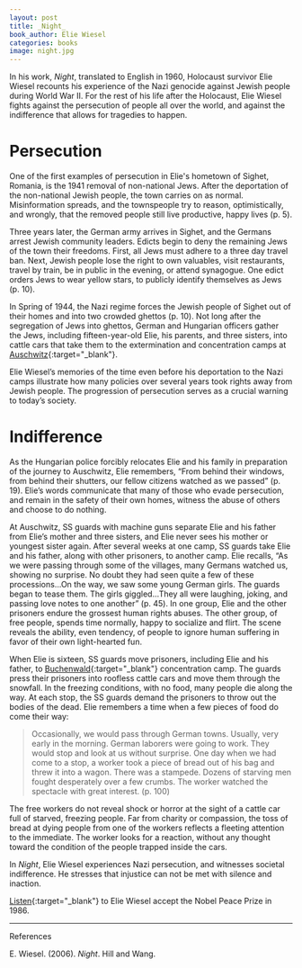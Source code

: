 ```yaml
---
layout: post
title: _Night_
book_author: Elie Wiesel
categories: books
image: night.jpg
---
```



In his work, _Night_, translated to English in 1960, Holocaust survivor Elie Wiesel recounts his experience of the Nazi genocide against Jewish people during World War II. For the rest of his life after the Holocaust, Elie Wiesel fights against the persecution of people all over the world, and against the indifference that allows for tragedies to happen.


# Persecution

One of the first examples of persecution in Elie's hometown of Sighet, Romania, is the 1941 removal of non-national Jews. After the deportation of the non-national Jewish people, the town carries on as normal. Misinformation spreads, and the townspeople try to reason, optimistically, and wrongly, that the removed people still live productive, happy lives (p. 5).

Three years later, the German army arrives in Sighet, and the Germans arrest Jewish community leaders. Edicts begin to deny the remaining Jews of the town their freedoms. First, all Jews must adhere to a three day travel ban. Next, Jewish people lose the right to own valuables, visit restaurants, travel by train, be in public in the evening, or attend synagogue. One edict orders Jews to wear yellow stars, to publicly identify themselves as Jews (p. 10).

In Spring of 1944, the Nazi regime forces the Jewish people of Sighet out of their homes and into two crowded ghettos (p. 10). Not long after the segregation of Jews into ghettos, German and Hungarian officers gather the Jews, including fifteen-year-old Elie, his parents, and three sisters, into cattle cars that take them to the extermination and concentration camps at [Auschwitz][1]{:target="_blank"}.

Elie Wiesel’s memories of the time even before his deportation to the Nazi camps illustrate how many policies over several years took rights away from Jewish people. The progression of persecution serves as a crucial warning to today’s society.

# Indifference

As the Hungarian police forcibly relocates Elie and his family in preparation of the journey to Auschwitz, Elie remembers, “From behind their windows, from behind their shutters, our fellow citizens watched as we passed” (p. 19). Elie’s words communicate that many of those who evade persecution, and remain in the safety of their own homes, witness the abuse of others and choose to do nothing.

At Auschwitz, SS guards with machine guns separate Elie and his father from Elie’s mother and three sisters, and Elie never sees his mother or youngest sister again. After several weeks at one camp, SS guards take Elie and his father, along with other prisoners, to another camp. Elie recalls, “As we were passing through some of the villages, many Germans watched us, showing no surprise. No doubt they had seen quite a few of these processions...On the way, we saw some young German girls. The guards began to tease them. The girls giggled...They all were laughing, joking, and passing love notes to one another” (p. 45). In one group, Elie and the other prisoners endure the grossest human rights abuses. The other group, of free people, spends time normally, happy to socialize and flirt. The scene reveals the ability, even tendency, of people to ignore human suffering in favor of their own light-hearted fun.

When Elie is sixteen, SS guards move prisoners, including Elie and his father, to [Buchenwald][2]{:target="_blank"} concentration camp. The guards press their prisoners into roofless cattle cars and move them through the snowfall. In the freezing conditions, with no food, many people die along the way. At each stop, the SS guards demand the prisoners to throw out the bodies of the dead. Elie remembers a time when a few pieces of food do come their way:


> Occasionally, we would pass through German towns. Usually, very early in the morning. German laborers were going to work. They would stop and look at us without surprise. One day when we had come to a stop, a worker took a piece of bread out of his bag and threw it into a wagon. There was a stampede. Dozens of starving men fought desperately over a few crumbs. The worker watched the spectacle with great interest. (p. 100)

The free workers do not reveal shock or horror at the sight of a cattle car full of starved, freezing people. Far from charity or compassion, the toss of bread at dying people from one of the workers reflects a fleeting attention to the immediate. The worker looks for a reaction, without any thought toward the condition of the people trapped inside the cars.

In _Night_, Elie Wiesel experiences Nazi persecution, and witnesses societal indifference. He stresses that injustice can not be met with silence and inaction.

[Listen][3]{:target="_blank"} to Elie Wiesel accept the Nobel Peace Prize in 1986.

[1]: https://encyclopedia.ushmm.org/content/en/article/auschwitz
[2]: https://encyclopedia.ushmm.org/content/en/article/buchenwald
[3]: https://www.nobelprize.org/prizes/peace/1986/wiesel/acceptance-speech/

---

References

E. Wiesel. (2006). _Night_. Hill and Wang.
